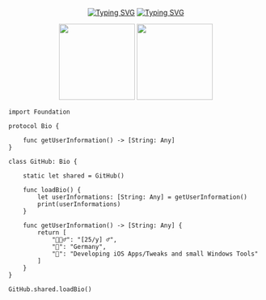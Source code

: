 <p align="center">
<a href="https://git.io/typing-svg"><img src="https://readme-typing-svg.demolab.com?font=Fira+Code&weight=200&size=35&pause=1000&color=00E1F7&center=true&random=false&width=650&lines=%E2%98%85+Install+Package+Files;%5BSwift%5D+iOS+App%2FTweak+Developer;%5BAutoHotKey%5D+Windows+Developer" alt="Typing SVG" /></a>
<a href="https://git.io/typing-svg"><img src="https://readme-typing-svg.demolab.com?font=Fira+Code&weight=200&size=25&duration=10000&pause=500&color=DED2FF&center=true&random=false&width=650&lines=Passion+for+Coding+%3C3" alt="Typing SVG" /></a>
</p>

<p align= "center">
  <img height= "150" src="https://github-readme-stats.vercel.app/api?username=pkgFiles&theme=merko&show_icons=true&include_all_commits=false" />
  <img height= "150" src="https://github-readme-stats.vercel.app/api/top-langs/?username=pkgFiles&theme=merko&layout=compact" />
</p>

```golang
import Foundation

protocol Bio {
    
    func getUserInformation() -> [String: Any]
}

class GitHub: Bio {

    static let shared = GitHub()
    
    func loadBio() {
        let userInformations: [String: Any] = getUserInformation()
        print(userInformations)
    }
    
    func getUserInformation() -> [String: Any] {
        return [
            "🙎🏼‍♂️": "[25/y] ♂︎",
            "📍": "Germany",
            "📝": "Developing iOS Apps/Tweaks and small Windows Tools"
        ]
    }
}

GitHub.shared.loadBio()

```
